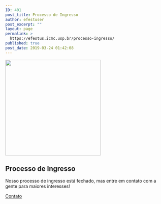 ```yaml
---
ID: 401
post_title: Processo de Ingresso
author: efestuser
post_excerpt: ""
layout: page
permalink: >
  https://efestus.icmc.usp.br/processo-ingresso/
published: true
post_date: 2019-03-24 01:42:08
---
```

<img width="300" height="300" src="https://efestus.icmc.usp.br/wp-content/uploads/2019/03/efestus.gif" alt="" />											
			<h2>Processo de Ingresso</h2>		
			<p>Nosso processo de ingresso está fechado, mas entre em contato com a gente para maiores interesses!</p>		
			<a href="https://forms.gle/kzDszNNzjPotMP6N7" role="button">
						Contato
					</a>